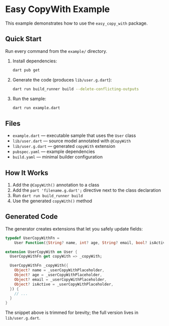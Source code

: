 # Easy CopyWith Example

This example demonstrates how to use the `easy_copy_with` package.

## Quick Start

Run every command from the `example/` directory.

1. Install dependencies:
   ```bash
   dart pub get
   ```
2. Generate the code (produces `lib/user.g.dart`):
   ```bash
   dart run build_runner build --delete-conflicting-outputs
   ```
3. Run the sample:
   ```bash
   dart run example.dart
   ```

## Files

- `example.dart` — executable sample that uses the `User` class
- `lib/user.dart` — source model annotated with `@CopyWith`
- `lib/user.g.dart` — generated `copyWith` extension
- `pubspec.yaml` — example dependencies
- `build.yaml` — minimal builder configuration

## How It Works

1. Add the `@CopyWith()` annotation to a class
2. Add the `part 'filename.g.dart';` directive next to the class declaration
3. Run `dart run build_runner build`
4. Use the generated `copyWith()` method

## Generated Code

The generator creates extensions that let you safely update fields:

```dart
typedef UserCopyWithFn =
    User Function({String? name, int? age, String? email, bool? isActive});

extension UserCopyWith on User {
  UserCopyWithFn get copyWith => _copyWith;

  UserCopyWithFn _copyWith({
    Object? name = _userCopyWithPlaceholder,
    Object? age = _userCopyWithPlaceholder,
    Object? email = _userCopyWithPlaceholder,
    Object? isActive = _userCopyWithPlaceholder,
  }) {
    // ...
  }
}
```

The snippet above is trimmed for brevity; the full version lives in `lib/user.g.dart`.
